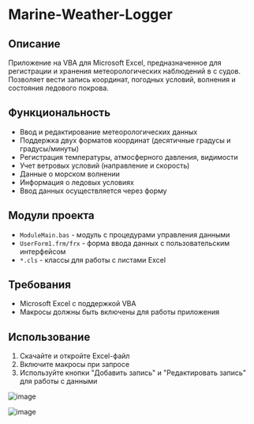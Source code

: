 # Marine-Weather-Logger
## Описание
Приложение на VBA для Microsoft Excel, предназначенное для регистрации и хранения метеорологических наблюдений в с судов. Позволяет вести запись координат, погодных условий, волнения и состояния ледового покрова.

## Функциональность
- Ввод и редактирование метеорологических данных
- Поддержка двух форматов координат (десятичные градусы и градусы/минуты)
- Регистрация температуры, атмосферного давления, видимости
- Учет ветровых условий (направление и скорость)
- Данные о морском волнении
- Информация о ледовых условиях
- Ввод данных осуществляется через форму

## Модули проекта
- `ModuleMain.bas` - модуль с процедурами управления данными
- `UserForm1.frm/frx` - форма ввода данных c пользовательским интерфейсом
- `*.cls` - классы для работы с листами Excel

## Требования
- Microsoft Excel с поддержкой VBA 
- Макросы должны быть включены для работы приложения

## Использование
1. Скачайте и откройте Excel-файл
2. Включите макросы при запросе
3. Используйте кнопки "Добавить запись" и "Редактировать запись" для работы с данными

![image](https://github.com/user-attachments/assets/3f05f678-07c1-4e39-82f2-0e0c3effea89)

![image](https://github.com/user-attachments/assets/28515123-28df-432f-a6ec-875076fb46ab)
